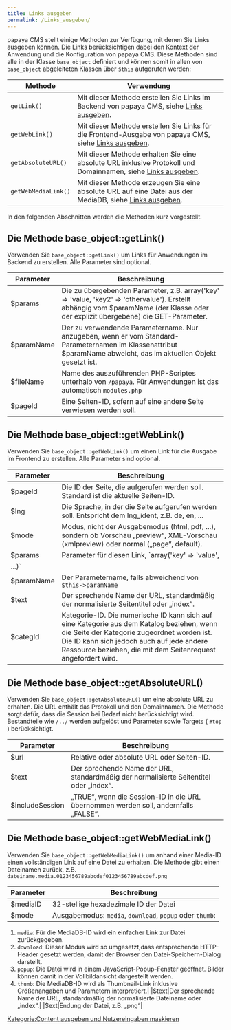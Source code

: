 ```yaml
---
title: Links ausgeben
permalink: /Links_ausgeben/
---
```


papaya CMS stellt einige Methoden zur Verfügung, mit denen Sie Links ausgeben können. Die Links berücksichtigen dabei den Kontext der Anwendung und die Konfiguration von papaya CMS. Diese Methoden sind alle in der Klasse `base_object` definiert und können somit in allen von `base_object` abgeleiteten Klassen über `$this` aufgerufen werden:

|Methode|Verwendung|
|-------|----------|
|`getLink()`|Mit dieser Methode erstellen Sie Links im Backend von papaya CMS, siehe [Links ausgeben](/Links_ausgeben ).|
|`getWebLink()`|Mit dieser Methode erstellen Sie Links für die Frontend-Ausgabe von papaya CMS, siehe [Links ausgeben](/Links_ausgeben ).|
|`getAbsoluteURL()`|Mit dieser Methode erhalten Sie eine absolute URL inklusive Protokoll und Domainnamen, siehe [Links ausgeben](/Links_ausgeben ).|
|`getWebMediaLink()`|Mit dieser Methode erzeugen Sie eine absolute URL auf eine Datei aus der MediaDB, siehe [Links ausgeben](/Links_ausgeben ).|

In den folgenden Abschnitten werden die Methoden kurz vorgestellt.

Die Methode base_object::getLink()
-----------------------------------

Verwenden Sie `base_object::getLink()` um Links für Anwendungen im Backend zu erstellen. Alle Parameter sind optional.

|Parameter|Beschreibung|
|---------|------------|
|\$params|Die zu übergebenden Parameter, z.B. array('key' =\> 'value, 'key2' =\> 'othervalue'). Erstellt abhängig vom \$paramName (der Klasse oder der explizit übergebene) die GET-Parameter.|
|\$paramName|Der zu verwendende Parametername. Nur anzugeben, wenn er vom Standard-Parameternamen im Klassenattribut \$paramName abweicht, das im aktuellen Objekt gesetzt ist.|
|\$fileName|Name des auszuführenden PHP-Scriptes unterhalb von `/papaya`. Für Anwendungen ist das automatisch `modules.php`|
|\$pageId|Eine Seiten-ID, sofern auf eine andere Seite verwiesen werden soll.|

Die Methode base_object::getWebLink()
--------------------------------------

Verwenden Sie `base_object::getWebLink()` um einen Link für die Ausgabe im Frontend zu erstellen. Alle Parameter sind optional.

|Parameter|Beschreibung|
|---------|------------|
|\$pageId|Die ID der Seite, die aufgerufen werden soll. Standard ist die aktuelle Seiten-ID.|
|\$lng|Die Sprache, in der die Seite aufgerufen werden soll. Entspricht dem lng_ident, z.B. de, en, ...|
|\$mode|Modus, nicht der Ausgabemodus (html, pdf, ...), sondern ob Vorschau „preview“, XML-Vorschau (xmlpreview) oder normal („page“, default).|
|\$params|Parameter für diesen Link, `array('key' => 'value',
          ...)`|
|\$paramName|Der Parametername, falls abweichend von `$this->paramName`|
|\$text|Der sprechende Name der URL, standardmäßig der normalisierte Seitentitel oder „index“.|
|\$categId|Kategorie-ID. Die numerische ID kann sich auf eine Kategorie aus dem Katalog beziehen, wenn die Seite der Kategorie zugeordnet worden ist. Die ID kann sich jedoch auch auf jede andere Ressource beziehen, die mit dem Seitenrequest angefordert wird.|

Die Methode base_object::getAbsoluteURL()
------------------------------------------

Verwenden Sie `base_object::getAbsoluteURL()` um eine absolute URL zu erhalten. Die URL enthält das Protokoll und den Domainnamen. Die Methode sorgt dafür, dass die Session bei Bedarf nicht berücksichtigt wird. Bestandteile wie `/../` werden aufgelöst und Parameter sowie Targets ( `#top` ) berücksichtigt.

|Parameter|Beschreibung|
|---------|------------|
|\$url|Relative oder absolute URL oder Seiten-ID.|
|\$text|Der sprechende Name der URL, standardmäßig der normalisierte Seitentitel oder „index“.|
|\$includeSession|„TRUE“, wenn die Session-ID in die URL übernommen werden soll, andernfalls „FALSE“.|

Die Methode base_object::getWebMediaLink()
-------------------------------------------

Verwenden Sie `base_object::getWebMediaLink()` um anhand einer Media-ID einen vollständigen Link auf eine Datei zu erhalten. Die Methode gibt einen Dateinamen zurück, z.B. `dateiname.media.0123456789abcdef0123456789abcdef.png`

|Parameter|Beschreibung|
|---------|------------|
|\$mediaID|32-stellige hexadezimale ID der Datei|
|\$mode|Ausgabemodus: `media`, `download`, `popup` oder `thumb`:

1.  `media`: Für die MediaDB-ID wird ein einfacher Link zur Datei zurückgegeben.
2.  `download`: Dieser Modus wird so umgesetzt,dass entsprechende HTTP-Header gesetzt werden, damit der Browser den Datei-Speichern-Dialog darstellt.
3.  `popup`: Die Datei wird in einem JavaScript-Popup-Fenster geöffnet. Bilder können damit in der Vollbildansicht dargestellt werden.
4.  `thumb`: Die MediaDB-ID wird als Thumbnail-Link inklusive Größenangaben und Parametern interpretiert.|
|\$text|Der sprechende Name der URL, standardmäßig der normalisierte Dateiname oder „index“.|
|\$ext|Endung der Datei, z.B. „png“|

[Kategorie:Content ausgeben und Nutzereingaben maskieren](/Kategorie:Content_ausgeben_und_Nutzereingaben_maskieren )